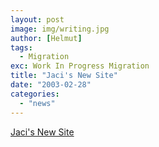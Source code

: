 ```yaml
---
layout: post
image: img/writing.jpg
author: [Helmut]
tags:
  - Migration
exc: Work In Progress Migration
title: "Jaci's New Site"
date: "2003-02-28"
categories: 
  - "news"
---
```


[Jaci's New Site](http://www.jacivelasquez.com)
